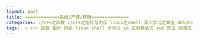 ```yaml
---
layout: post
title: =============系统/严谨/精确==============
categories: c/c++之函数 c/c++之指针与内存 linux之shell 深入学习之算法 delphi之多线程 delphi之系统调用 delphi之基础语法 delphi之异常处理 软件质量之稳定性 delphi之指针与内存 delphi之函数 delphi之dll delphi之容器类 编程人生 delphi之面向对象 delphi之字符串 深入学习之编译原理 delphi之时间日期 delphi之精确使用api delphi之文件操作 软件质量之可配置 深入学习之操作系统 java之设计模式 java之面向对象 深入学习之面向对象 深入学习之设计模式 好资源之环境搭建 好资源之常见问题解决 数据库之sql  好资源之开发小纸条 linux之常用命令 delphi之应用程序框架 delphi之控件 好资源之开发神器 linux之基础 深入学习之网络原理 c/c++之预处理 c/c++之面向对象 软件质量之内存管理 深入学习之内存管理 软件质量之性能 c/c++之字符串 delphi之常见网络包解析 delphi之数据库编程 好资源之开源项目 项目管理之版本控制 好资源之学习资源 深入学习之数据库原理 python之基础 学习计划 开发总结 数据库之oracle c/c++之多线程 c/c++之dll 深入学习之多线程 项目管理之测试  python之网络爬虫 python之函数 python之学习笔记 python之函数式编程 python之web框架 python之web开发 python之多线程 python之网络编程 python之多进程 python之数据库 数据库之mysql delphi之流 delphi之多进程 金融证券知识 python之异常处理 python之动态类型 python之内存管理 delphi之消息机制 windows之消息机制 深入学习之数据结构 重学算法与数据结构 python之面向对象 java之内存管理 前端之html 重学html 前端之css 重学css 软件质量之开发规范 好资源之开发工具 delphi之数据库 数据库之sqlserver c/c++之精确使用api 软件质量之资源管理 python之测试 深入学习之文本处理 前端之JavaScript delphi之网络编程 c/c++之数据库 python之数据分析 深入学习之计算机组成原理 c/c++之多进程 linux之多进程 python之爬虫
tags:  c c++ 函数 指针 内存 linux shell 命令行 io 正则表达式 awk 算法 回溯法 排序 冒泡排序 delphi 集合 多线程 windows api 异常 异常处理 dll uses 枚举 数组 教程 博客 论坛 property 字符串 面向对象 oop 编译原理 类型转换 封装 重用 时间 日期 string ini 事件 互斥 信号 计时器 编译 链接 动态链接 静态链接 tthread freeonterminate java 设计模式 ubuntu 双系统 y470 lamp php apache mysql 显卡 jdk android ibus 数据库 sql 文件操作 文件搜索 命令搜索 字符串搜索 帮助命令 压缩 关机 重启 tedit tlable 挂载 vim 磁盘管理 格式化 用户 用户组 vcl synchronize 网络 预处理 宏 开发工具 make makefile gcc 构造 析构 tlist tobjectlist tstack tqueue new dispose getmen freemem 内存泄漏 文件 目录 format trim gdb 调试 函数指针 线程 tstringgrid xml stringreplace sharemem record 野指针 控件 ado oracle adoquery ora-00937 开源项目 编辑器 sublime github git 版本控制 google 编程人生 red-hat ifconfig ip firefox 浏览器 dpr application markdown 排版 oleinitialize coinitialize coinitializeex afxoleinit com ole foxpro dbf vfp 接口 jekyll python python2 python3 lisp ruby out FillChar 拷贝构造函数 学习 计划 总结 hint 内存管理 开发规范 测试 bde 学习计划 开发总结 源代码 爬虫 urllib urllib2 urlerror httperror cookie beautifulsoup 存储过程 plsql 弹出框 函数式编程 django flask web http html 服务器 框架 多线程同步 网络编程 tcp udp socket 多进程 操作系统 unix 流 文件流 内存流 互斥量 线程同步 集合竞价 连续竞价 席位 托管模式 指定模式 交易席位 主席位 持仓席位 股东 decorator 函数对象 动态类型 上下文管理器 闭包 垃圾回收机制 基金 开放式基金 ETF LOF 货币基金 黄金ETF 证券 IT 金融 大宗交易 新三板 股转 做市 港股通 公司行为 A股 B股 H股 N股 S股 ST股 PT股 权证 期权 期权合约 个股期权合约 做空 买空 卖空 消息机制 消息系统 tobject 类 对象 金融证券 股票 债券 句柄 数据结构 单链表 链表 双向链表 栈 队列 adoconnection 死锁 ora-00060 离散数学 哈希表 链式哈希表 ascii 字符编码 开地址哈希表 线程安全 finally 二叉树 树 二叉搜索树 搜索 AVL树 平衡 二叉平衡树 堆 最大值堆 最小值堆 优先级队列 TListView TListItem TListColumn TCheckBox TRadioButton 图 邻接表链表 插入排序 快速排序 归并排序 浮点数 整数 整数溢出 前端 css isp javascript 建站 视频 音频 媒体 UI 跨语言 Timer IDE VC++ 数据库原理 TComboBox SQLServer 共享内存 消息 memset strcpy strncpy 汉字 字符 数组越界 结构体 WinAPI Windows Linux 内存泄露 窗体 windbg 开发神器 procdump 数据库连接 网络爬虫 数据库会话 CPU 磁盘 IO 连接 左连接 右连接 内连接 全连接 交叉连接 DBF 二进制 证券市场 券商 交易所 金融衍生品 期货 指数 QDII 锁 Profiler 绑定变量 进程 dump WinDbg map 非法地址 网络原理 WireShark TCP 三次握手 IP UDP HTTP AQTime 性能 性能分析 函数调用 override inherited 继承 多态 汇编语言 寄存器 虚拟环境 virtualenv pip Pdb unittest 单元测试 pydoc Delphi配合VC++开发 导出函数 回调函数 ShareMem 文本处理 grep sed core GDB SIGSEGV 段错误 JavaScript JS Chrome CSS HTML vc++ 动态链接库 WS2_32.dll inet_pton 32位 64位 Indy IdTcpClient IdTcpSerever Unix fork 阻塞 非阻塞 Delphi网络编程 同步 异步 IdTcpServer ServerSocket ClientSocket tinyhttpd webbench 性能测试 vc proc 网络协议 路由器 交换机 以太网 WiFi 协议 规范 光纤 电缆 Socket C++对象内存模型 编译器 内存对齐 重载 覆盖 overload 虚函数表 虚函数表指针 拷贝 虚析构方法 运算符重载 浅拷贝 深拷贝 模板 RTTI type_info 字符数组 PChar 内存模型 经济 黄金 证券公司 投资银行 基金公司 银行 风控 清算 行情 报盘 投资系统 浅谈金融市场 投资 证监会 商业银行 中央银行 信誉 货币市场 银行间债券市场 一级市场 二级市场 资本市场 银行间 柜台交易系统 投资交易系统 基础金融工具 分级基金 互换 金融衍生工具 比较优势原理 数学 数学公式 逻辑 Delphi对象内存模型 VMT DMT debug 堆链表 windows7 汇编 DOSBox masm link edit 汇编基础学习 IDA PDB OllyDbg OD cdecl stdcall exe 自动化 程序质量 项目管理 抽象 输入 输出 耦合 内聚 解耦 excel COM FIX 数据包 应用层 会话层 编码 GBK 十进制 十六进制 UE 文件读写 大端 小端 结构体对齐 页 虚拟内存 VC VC6.0 页表寄存器 访问权限 物理内存 RAM GetSystemInfo Debug Release 资源管理器 BeautifulSoup Lxml MongoDB Ajax Cookie Session 登录 Firebug 浏览器渲染引擎 验证码 Scrapy NoSQL SQL XMLHttpRequest 源码研究 ScktComp 网络流 Homebrew 数据 数据科学 数据分析 mac pip3 Numpy matplotlib pandas csv 硬件 cpu 主频 指令 一级缓存 二级缓存 互斥锁 冯诺依曼瓶颈 SSD 寻址 Requests urllib3 开发者工具 curl session get post patch web.py 客户端 服务端 IOCP select kqueue epoll CRC32 IO多路复用 异步IO Proactor Reactor Singleton Facade ACE muduo GIL 元组 字典 并发 Queue Pipe 进程间通信 redis pipe UML 类图 函数调用树 re 词法分析 Dump 转储文件 用户态 内核态
---
```

